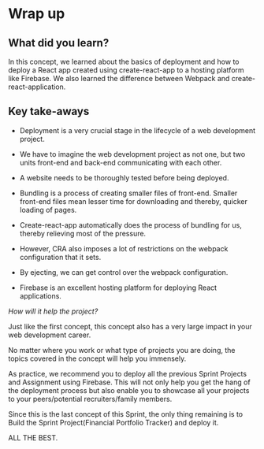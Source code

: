 # Wrap up

## What did you learn?

In this concept, we learned about the basics of deployment and how to deploy a React app created using create-react-app to a hosting platform like Firebase. We also learned the difference between Webpack and create-react-application.


## Key take-aways

- Deployment is a very crucial stage in the lifecycle of a web development project.

- We have to imagine the web development project as not one, but two units front-end and back-end communicating with each other.
- A website needs to be thoroughly tested before being deployed.
- Bundling is a process of creating smaller files of front-end. Smaller front-end files mean lesser time for downloading and thereby, quicker loading of pages.
- Create-react-app automatically does the process of bundling for us, thereby relieving most of the pressure.
- However, CRA also imposes a lot of restrictions on the webpack configuration that it sets.
- By ejecting, we can get control over the webpack configuration.
- Firebase is an excellent hosting platform for deploying React applications.


*How will it help the project?*

Just like the first concept, this concept also has a very large impact in your web development career.

No matter where you work or what type of projects you are doing, the topics covered in the concept will help you immensely.

As practice, we recommend you to deploy all the previous Sprint Projects and Assignment using Firebase. This will not only help you get the hang of the deployment process but also enable you to showcase all your projects to your peers/potential recruiters/family members.

Since this is the last concept of this Sprint, the only thing remaining is to Build the Sprint Project(Financial Portfolio Tracker) and deploy it.

ALL THE BEST.



